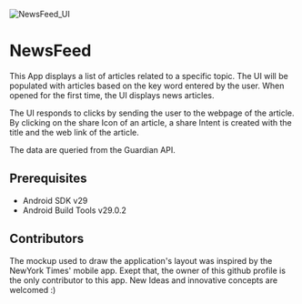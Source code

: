 ![NewsFeed_UI](https://user-images.githubusercontent.com/48886200/78721389-75638b00-78f5-11ea-8c51-c5814e6f8643.png)

# NewsFeed
This App displays a list of articles related to a specific topic.
The UI will be populated with articles based on the key word entered by the user.
When opened for the first time, the UI displays news articles.

The UI responds to clicks by sending the user to the webpage of the article. 
By clicking on the share Icon of an article, a share Intent is created with the title and the web link of the article.  

The data are queried from the Guardian API.

## Prerequisites 

* Android SDK v29
* Android Build Tools v29.0.2

## Contributors

The mockup used to draw the application's layout was inspired by the NewYork Times' mobile app. 
Exept that, the owner of this github profile is the only contributor to this app. 
New Ideas and innovative concepts are welcomed :)
